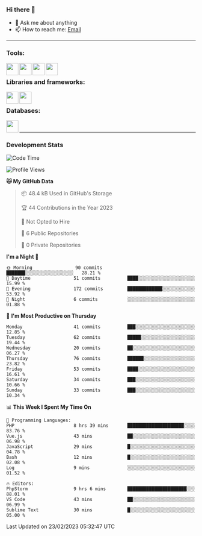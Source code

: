 ### Hi there 👋

- 💬 Ask me about anything
- 📫 How to reach me: [Email]

---

### Tools:
<img align='left' height="32" width="32" src="https://cdn.jsdelivr.net/npm/simple-icons@4.8.0/icons/phpstorm.svg" />
<img align='left' height="32" width="32" src="https://cdn.jsdelivr.net/npm/simple-icons@4.8.0/icons/sublimetext.svg" />
<img align='left' height="32" width="32" src="https://cdn.jsdelivr.net/npm/simple-icons@4.8.0/icons/laragon.svg" />
<img align='left' height="32" width="32" src="https://cdn.jsdelivr.net/npm/simple-icons@4.8.0/icons/xampp.svg" />
<br>

### Libraries and frameworks:
<img align='left' height="32" width="32" src="https://cdn.jsdelivr.net/npm/simple-icons@4.8.0/icons/laravel.svg" />
<img align='left' height="32" width="32" src="https://cdn.jsdelivr.net/npm/simple-icons@4.8.0/icons/jquery.svg" />
<br>

### Databases:
<img align='left' height="32" width="32" src="https://cdn.jsdelivr.net/npm/simple-icons@4.8.0/icons/mysql.svg" />
<br>

---
### Development Stats
<!--START_SECTION:waka-->
![Code Time](http://img.shields.io/badge/Code%20Time-970%20hrs%2033%20mins-blue)

![Profile Views](http://img.shields.io/badge/Profile%20Views-2-blue)

**🐱 My GitHub Data** 

> 📦 48.4 kB Used in GitHub's Storage 
 > 
> 🏆 44 Contributions in the Year 2023
 > 
> 🚫 Not Opted to Hire
 > 
> 📜 6 Public Repositories 
 > 
> 🔑 0 Private Repositories 
 > 
**I'm a Night 🦉** 

```text
🌞 Morning                90 commits          ███████░░░░░░░░░░░░░░░░░░   28.21 % 
🌆 Daytime                51 commits          ████░░░░░░░░░░░░░░░░░░░░░   15.99 % 
🌃 Evening                172 commits         █████████████░░░░░░░░░░░░   53.92 % 
🌙 Night                  6 commits           ░░░░░░░░░░░░░░░░░░░░░░░░░   01.88 % 
```
📅 **I'm Most Productive on Thursday** 

```text
Monday                   41 commits          ███░░░░░░░░░░░░░░░░░░░░░░   12.85 % 
Tuesday                  62 commits          █████░░░░░░░░░░░░░░░░░░░░   19.44 % 
Wednesday                20 commits          ██░░░░░░░░░░░░░░░░░░░░░░░   06.27 % 
Thursday                 76 commits          ██████░░░░░░░░░░░░░░░░░░░   23.82 % 
Friday                   53 commits          ████░░░░░░░░░░░░░░░░░░░░░   16.61 % 
Saturday                 34 commits          ███░░░░░░░░░░░░░░░░░░░░░░   10.66 % 
Sunday                   33 commits          ███░░░░░░░░░░░░░░░░░░░░░░   10.34 % 
```


📊 **This Week I Spent My Time On** 

```text
💬 Programming Languages: 
PHP                      8 hrs 39 mins       █████████████████████░░░░   83.76 % 
Vue.js                   43 mins             ██░░░░░░░░░░░░░░░░░░░░░░░   06.98 % 
JavaScript               29 mins             █░░░░░░░░░░░░░░░░░░░░░░░░   04.78 % 
Bash                     12 mins             █░░░░░░░░░░░░░░░░░░░░░░░░   02.08 % 
Log                      9 mins              ░░░░░░░░░░░░░░░░░░░░░░░░░   01.52 % 

🔥 Editors: 
PhpStorm                 9 hrs 6 mins        ██████████████████████░░░   88.01 % 
VS Code                  43 mins             ██░░░░░░░░░░░░░░░░░░░░░░░   06.99 % 
Sublime Text             30 mins             █░░░░░░░░░░░░░░░░░░░░░░░░   05.00 % 
```


 Last Updated on 23/02/2023 05:32:47 UTC
<!--END_SECTION:waka-->

[huyviet]: https://huyviet.vn/
[EMAIl]: https://mail.google.com/mail/u/0/?fs=1&tf=cm&source=mailto&to=huynguyenviet0110@gmail.com
